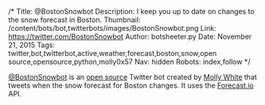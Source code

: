 /*
Title: @BostonSnowbot
Description: I keep you up to date on changes to the snow forecast in Boston.
Thumbnail: /content/bots/bot,twitterbots/images/BostonSnowbot.png
Link: https://twitter.com/BostonSnowbot
Author: botsheeter.py
Date: November 21, 2015
Tags: twitter,bot,twitterbot,active,weather,forecast,boston,snow,open source,opensource,python,molly0x57
Nav: hidden
Robots: index,follow
*/

[@BostonSnowbot](https://twitter.com/BostonSnowbot) is an [open source](https://github.com/molly/boston-snowbot) Twitter bot created by [Molly White](https://twitter.com/molly0x57) that tweets when the snow forecast for Boston changes. It uses the [Forecast.io](http://forecast.io/) API.

